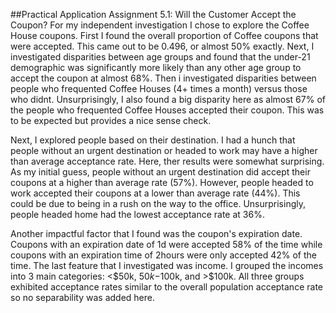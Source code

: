 ##Practical Application Assignment 5.1: Will the Customer Accept the Coupon?
For my independent investigation I chose to explore the Coffee House coupons. First I found the overall proportion of Coffee coupons that were accepted. This came out to be 0.496, or almost 50% exactly. Next, I investigated disparities between age groups and found that the under-21 demographic was significantly more likely than any other age group to accept the coupon at almost 68%. Then i investigated disparities between people who frequented Coffee Houses (4+ times a month) versus those who didnt. Unsurprisingly, I also found a big disparity here as almost 67% of the people who frequented Coffee Houses accepted their coupon. This was to be expected but provides a nice sense check. 

Next, I explored people based on their destination. I had a hunch that people without an urgent destination or headed to work may have a higher than average acceptance rate. Here, ther results were somewhat surprising. As my initial guess, people without an urgent destination did accept their coupons at a higher than average rate (57%). However, people headed to work accepted their coupons at a lower than average rate (44%). This could be due to being in a rush on the way to the office. Unsurprisingly, people headed home had the lowest acceptance rate at 36%. 

Another impactful factor that I found was the coupon's expiration date. Coupons with an expiration date of 1d were accepted 58% of the time while coupons with an expiration time of 2hours were only accepted 42% of the time. The last feature that I investigated was income. I grouped the incomes into 3 main categories: <$50k, $50k-$100k, and >$100k. All three groups exhibited acceptance rates similar to the overall population acceptance rate so no separability was added here. 
